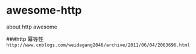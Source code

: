 # awesome-http
about http awesome

###http 幂等性 `http://www.cnblogs.com/weidagang2046/archive/2011/06/04/2063696.html`
